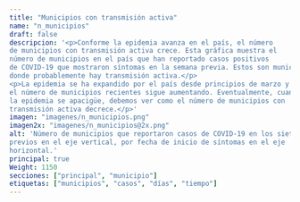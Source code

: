 ```yaml
---
title: "Municipios con transmisión activa"
name: "n_municipios"
draft: false
descripcion: '<p>Conforme la epidemia avanza en el país, el número
de municipios con transmisión activa crece. Esta gráfica muestra el
número de municipios en el país que han reportado casos positivos
de COVID-19 que mostraron síntomas en la semana previa. Estos son municipios
donde probablemente hay transmisión activa.</p>
<p>La epidemia se ha expandido por el país desde principios de marzo y
el número de municipios recientes sigue aumentando. Eventualmente, cuando
la epidemia se apacigüe, debemos ver como el número de municipios con
transmisión activa decrece.</p>'
imagen: "imagenes/n_municipios.png"
imagen2x: "imagenes/n_municipios@2x.png"
alt: 'Número de municipios que reportaron casos de COVID-19 en los siete días
previos en el eje vertical, por fecha de inicio de síntomas en el eje
horizontal.'
principal: true
Weight: 1150
secciones: ["principal", "municipio"]
etiquetas: ["municipios", "casos", "días", "tiempo"]
---
```

